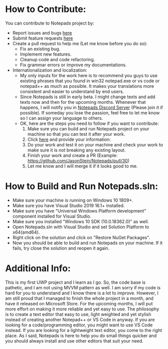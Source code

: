 ﻿# How to Contribute:

You can contribute to Notepads project by:
- Report issues and bugs [here](https://github.com/JasonStein/Notepads/issues)
- Submit feature requests [here](https://github.com/JasonStein/Notepads/issues)
- Create a pull request to help me (Let me know before you do so):
    * Fix an existing bug.
    * Implement new features.
    * Cleanup code and code refactoring.
    * Fix grammar errors or improve my documentations.
- Internationalization and localization:
    * My only inputs for the work here is to recommend you guys to use existing phrases that you found in win32 notepad.exe or vs code or notepad++ as much as possible. It makes your translations more consistent and easier to understand by end users.    
    * Since Notepads is still in early beta. I might change texts and add texts now and then for the upcoming months. Whenever that happens, I will notify you in [Notepads Discord Server](https://discord.gg/VqetCub) (Please join it if possible). If someday you lose the passion, feel free to let me know so I can assign your language to others.
    * OK, here are the steps you need to follow if you want to contribute:
        1. Make sure you can build and run Notepads project on your machine so that you can test it after your work.
        2. Click [here](https://github.com/JasonStein/Notepads/issues/33) and provide your information:
        3. Do your work and test it on your machine and check your work to make sure it is not breaking any existing layout.
        4. Finish your work and create a PR (Example: https://github.com/JasonStein/Notepads/pull/30)
        5. Let me know and I will merge it if it looks good to me.

# How to Build and Run Notepads.sln:
* Make sure your machine is running on Windows 10 1809+.
* Make sure you have Visual Studio 2019 16.1+ installed.
* Make sure you have "Universal Windows Platform development" component installed for Visual Studio.
* Make sure you installed "Windows 10 SDK (10.0.18362.0)" as well.
* Open Notepads.sln with Visual Studio and set Solution Platform to x64(amd64).
* Right click on the solution and click on "Restore NuGet Packages".
* Now you should be able to build and run Notepads on your machine. If it fails, try close the solution and reopen it again.

# Additional Info:
This is my first UWP project and I learn as I go. So, the code base is pathetic, and I am not using MVVM pattern as well. I am sorry if my code is hard for you to understand and I know there is a lot to improve. However, I am still proud that I managed to finish the whole project in a month, and have it released on Microsoft Store. For the upcoming months, I will put more effort on making it more reliable and yet easy to use. The philosophy is to create a text editor that easy to use, light weighted and yet stylish instead of creating another Notepad++ or VS Code in anyway. If you are looking for a code/programming editor, you might want to use VS Code instead. If you are looking for a lightweight text editor, you come to the right place. As I said, Notepads is here to help you do small things quicker and you should always install and use other editors that suit your need.
